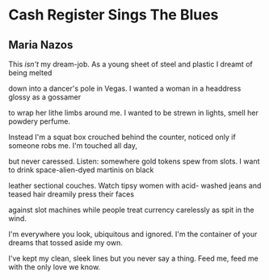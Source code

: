 # Cash Register Sings The Blues
## Maria Nazos
This _isn't_ my dream-job. As a young sheet
of steel and plastic I dreamt of being melted

down into a dancer's pole in Vegas. I wanted
a woman in a headdress glossy as a gossamer

to wrap her lithe limbs around me. I wanted
to be strewn in lights, smell her powdery perfume.

Instead I'm a squat box crouched behind the counter,
noticed only if someone robs me. I'm touched all day,

but never caressed. Listen: somewhere gold tokens
spew from slots. I want to drink space-alien-dyed martinis on black

leather sectional couches. Watch tipsy women with acid-
washed jeans and teased hair dreamily press their faces

against slot machines while people treat currency
carelessly as spit in the wind.

I'm everywhere you look, ubiquitous and ignored.
I'm the container of your dreams that tossed aside my own.

I've kept my clean, sleek lines but you never say a thing.
Feed me, feed me with the only love we know.